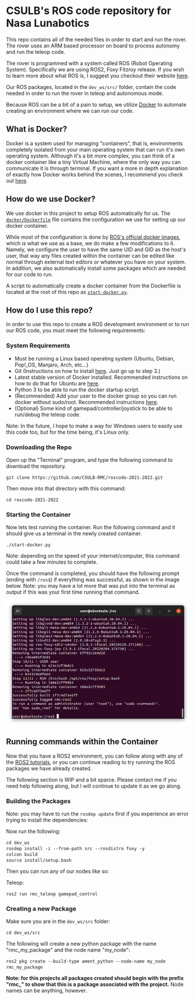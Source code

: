 # CSULB's ROS code repository for Nasa Lunabotics

This repo contains all of the needed files in order to start and run the rover.  The rover uses an ARM based processor on board to process autonomy and run the teleop code.

The rover is programmed with a system called ROS (Robot Operating System). Specifically we are using ROS2, Foxy Fitzroy release. If you wish to learn more about what ROS is, I suggest you checkout their website [here](https://www.ros.org/).

Our ROS packages, located in the `dev_ws/src/` folder, contain the code needed in order to run the rover in teleop and autonomous mode.

Because ROS can be a bit of a pain to setup, we utilize [Docker](https://www.docker.com/) to automate creating an environment where we can run our code.

## What is Docker?

Docker is a system used for managing "containers", that is, environments completely isolated from your main operating system that can run it's own operating system.  Although it's a bit more complex, you can think of a docker container like a tiny Virtual Machine, where the only way you can communicate it is through terminal.  If you want a more in depth explanation of exactly how Docker works behind the scenes, I recommend you check out [here](https://docs.docker.com/get-started/overview/).

## How do we use Docker?

We use docker in this project to setup ROS automatically for us.  The [`docker/Dockerfile`](docker/Dockerfile) file contains the configuration we use for setting up our docker container.

While most of the configuration is done by [ROS's official docker images](https://hub.docker.com/_/ros/), which is what we use as a base, we do make a few modifications to it.  Namely, we configure the user to have the same UID and GID as the host's user, that way any files created within the container can be edited like normal through external text editors or whatever you have on your system.  In addition, we also automatically install some packages which are needed for our code to run.

A script to automatically create a docker container from the Dockerfile is located at the root of this repo as [`start-docker.py`](start-docker.py).

## How do I use this repo?

In order to use this repo to create a ROS development environment or to run our ROS code, you must meet the following requirements:

### System Requirements
- Must be running a Linux based operating system (Ubuntu, Debian, Pop!_OS, Manjaro, Arch, etc...)
- Git (Instructions on how to install [here](https://www.linuxfordevices.com/tutorials/ubuntu/install-git-on-ubuntu).  Just go up to step 3.)
- Latest stable version of Docker installed.  Recommended instructions on how to do that for Ubuntu are [here](https://docs.docker.com/engine/install/ubuntu/#install-using-the-convenience-script).
- Python 3 to be able to run the docker startup script.
- (Recommended) Add your user to the docker group so you can run docker without sudo/root.  Recommended instructions [here](https://www.configserverfirewall.com/ubuntu-linux/add-user-to-docker-group-ubuntu/).
- (Optional) Some kind of gamepad/controller/joystick to be able to run/debug the teleop code.

Note: In the future, I hope to make a way for Windows users to easily use this code too, but for the time being, it's Linux only.

### Downloading the Repo

Open up the "Terminal" program, and type the following command to download the repository.

```
git clone https://github.com/CSULB-RMC/roscode-2021-2022.git
```
Then move into that directory with this command:

```
cd roscode-2021-2022
```

### Starting the Container

Now lets test running the container.  Run the following command and it should give us a terminal in the newly created container.

```
./start-docker.py
```

Note: depending on the speed of your internet/computer, this command could take a few minutes to complete.

Once the command is completed, you should have the following prompt (ending with `/ros$`) if everything was successful, as shown in the image below.  Note: you may have a lot more that was put into the terminal as output if this was your first time running that command.

![Docker has been setup.](docs/containersetup.png)

## Running commands within the Container

Now that you have a ROS2 environment, you can follow along with any of the [ROS2 tutorials](http://docs.ros.org/en/foxy/Tutorials.html), or you can continue reading to try running the ROS packages we have already created.

The following section is WIP and a bit sparce.  Please contact me if you need help following along, but I will continue to update it as we go along.

### Building the Packages

Note: you may have to run the `rosdep update` first if you experience an error trying to install the dependencies:

Now run the following:
```
cd dev_ws
rosdep install -i --from-path src --rosdistro foxy -y
colcon build
source install/setup.bash
```

Then you can run any of our nodes like so:

Teleop:
```
ros2 run rmc_teleop gamepad_control
```

### Creating a new Package

Make sure you are in the `dev_ws/src` folder:
```
cd dev_ws/src
```

The following will create a new python package with the name "rmc_my_package" and the node name "my_node":
```
ros2 pkg create --build-type ament_python --node-name my_node rmc_my_package
```

**Note: for this projects all packages created should begin with the prefix "rmc_" to show that this is a package associated with the project.** Node names can be anything, however.